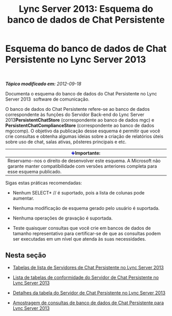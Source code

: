 ﻿---
title: 'Lync Server 2013: Esquema do banco de dados de Chat Persistente'
TOCTitle: Esquema do banco de dados de Chat Persistente
ms:assetid: 58d7d94f-42f5-4c3e-8fe5-901fbe92152e
ms:mtpsurl: https://technet.microsoft.com/pt-br/library/Gg558653(v=OCS.15)
ms:contentKeyID: 49306787
ms.date: 05/19/2016
mtps_version: v=OCS.15
ms.translationtype: HT
---

# Esquema do banco de dados de Chat Persistente no Lync Server 2013

 

_**Tópico modificado em:** 2012-09-18_

Documenta o esquema do banco de dados do Chat Persistente no Lync Server 2013  software de comunicação.

O banco de dados do Chat Persistente refere-se ao banco de dados correspondente às funções do Servidor Back-end do Lync Server 2013**PersistentChatStore** (correspondente ao banco de dados mgc) e **PersistentChatComplianceStore** (correspondente ao banco de dados mgccomp). O objetivo da publicação desse esquema é permitir que você crie consultas e obtenha algumas ideias sobre a criação de relatórios úteis sobre uso de chat, salas ativas, pôsteres principais e etc.

<table>
<thead>
<tr class="header">
<th><img src="images/Gg425939.important(OCS.15).gif" title="important" alt="important" />Importante:</th>
</tr>
</thead>
<tbody>
<tr class="odd">
<td>Reservamo-nos o direito de desenvolver este esquema. A Microsoft não garante manter compatibilidade com versões anteriores completa para esse esquema publicado.</td>
</tr>
</tbody>
</table>


Sigas estas práticas recomendadas:

  - Nenhum SELECT\* // é suportado, pois a lista de colunas pode aumentar.

  - Nenhuma modificação de esquema gerado pelo usuário é suportada.

  - Nenhuma operações de gravação é suportada.

  - Teste quaisquer consultas que você crie em bancos de dados de tamanho representativo para certificar-se de que as consultas podem ser executadas em um nível que atenda às suas necessidades.

## Nesta seção

  - [Tabelas de lista de Servidores de Chat Persistente no Lync Server 2013](lync-server-2013-list-of-persistent-chat-server-tables.md)

  - [Lista de tabelas de conformidade do Servidor de Chat Persistente no Lync Server 2013](lync-server-2013-list-of-persistent-chat-server-compliance-tables.md)

  - [Detalhes da tabela do Servidor de Chat Persistente no Lync Server 2013](lync-server-2013-persistent-chat-server-table-details.md)

  - [Amostragem de consultas de banco de dados de Chat Persistente para Lync Server 2013](lync-server-2013-sample-persistent-chat-database-queries.md)

